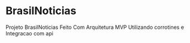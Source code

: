 # BrasilNoticias
Projeto BrasilNoticias
Feito Com Arquitetura MVP
Utilizando corrotines e Integracao com api 
